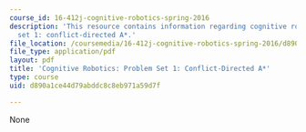 ```yaml
---
course_id: 16-412j-cognitive-robotics-spring-2016
description: 'This resource contains information regarding cognitive robotics: Problem
  set 1: conflict-directed A*.'
file_location: /coursemedia/16-412j-cognitive-robotics-spring-2016/d890a1ce44d79abddc8c8eb971a59d7f_MIT16_412JS16_Assignment1.pdf
file_type: application/pdf
layout: pdf
title: 'Cognitive Robotics: Problem Set 1: Conflict-Directed A*'
type: course
uid: d890a1ce44d79abddc8c8eb971a59d7f

---
```

None